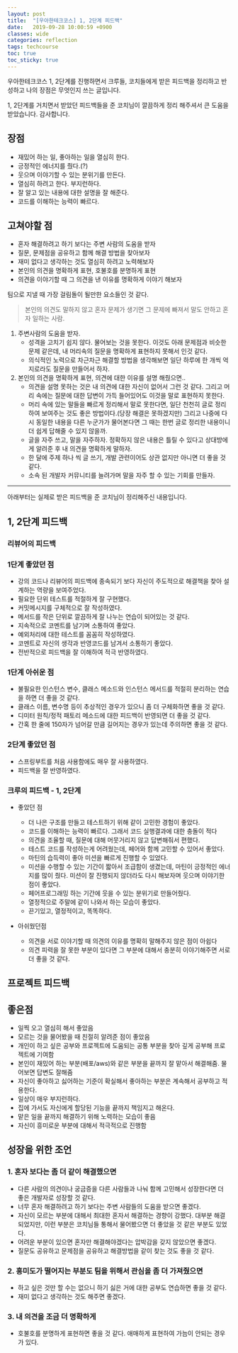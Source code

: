 ```yaml
---
layout: post
title:  "[우아한테크코스] 1, 2단계 피드백"
date:   2019-09-28 10:00:59 +0900
classes: wide
categories: reflection
tags: techcourse
toc: true
toc_sticky: true
---
```


우아한테크코스 1, 2단계를 진행하면서 크루들, 코치들에게 받은 피드백을 정리하고 반성하고 나의 장점은 무엇인지 쓰는 글입니다.

1, 2단계를 거치면서 받았던 피드백들을 준 코치님이 깔끔하게 정리 해주셔서 큰 도움을 받았습니다. 감사합니다.

## 장점

* 재밌어 하는 일, 좋아하는 일을 열심히 한다.
* 긍정적인 에너지를 줬다.(?)
* 웃으며 이야기할 수 있는 분위기를 만든다.
* 열심히 하려고 한다. 부지런하다.
* 잘 알고 있는 내용에 대한 설명을 잘 해준다.
* 코드를 이해하는 능력이 빠르다.

## 고쳐야할 점

* 혼자 해결하려고 하기 보다는 주변 사람의 도움을 받자
* 질문, 문제점을 공유하고 함께 해결 방법을 찾아보자
* 재미 없다고 생각하는 것도 열심히 하려고 노력해보자
* 본인의 의견을 명확하게 표현, 호불호를 분명하게 표현
* 의견을 이야기할 때 그 의견을 낸 이유를 명확하게 이야기 해보자

팀으로 지낼 때 가장 걸림돌이 될만한 요소들인 것 같다.

> 본인의 의견도 말하지 않고 혼자 문제가 생기면 그 문제에 빠져서 말도 안하고 혼자 일하는 사람.

1. 주변사람의 도움을 받자.
   * 성격을 고치기 쉽지 않다. 물어보는 것을 못한다. 이것도 아래 문제점과 비슷한 문제 같은데, 내 머리속의 질문을 명확하게 표현하지 못해서 인것 같다.
   * 의식적인 노력으로 차근차근 해결할 방법을 생각해보면 일단 하루에 한 개씩 억지로라도 질문을 만들어서 하자.
2. 본인의 의견을 명확하게 표현, 의견에 대한 이유를 설명 해줬으면..
   * 의견을 설명 못하는 것은 내 의견에 대한 자신이 없어서 그런 것 같다. 그리고 머리 속에는 질문에 대한 답변이 가득 들어있어도 이것을 말로 표현하지 못한다.
   * 머리 속에 있는 말들을 빠르게 정리해서 말로 못한다면, 일단 천천히 글로 정리하여 보여주는 것도 좋은 방법이다.(당장 해결은 못하겠지만) 그리고 나중에 다시 동일한 내용을 다른 누군가가 물어본다면 그 때는 한번 글로 정리한 내용이니 더 쉽게 답해줄 수 있지 않을까.
   * 글을 자주 쓰고, 말을 자주하자. 정확하지 않은 내용은 틀릴 수 있다고 상대방에게 알려준 후 내 의견을 명확하게 말하자.
   * 한 달에 주제 하나 씩 글 쓰기, 개발 관련이어도 상관 없지만 아니면 더 좋을 것 같다.
   * 소속 된 개발자 커뮤니티를 늘려가며 말을 자주 할 수 있는 기회를 만들자.

---

아래부터는 실제로 받은 피드백을 준 코치님이 정리해주신 내용입니다.

## 1, 2단계 피드백

### 리뷰어의 피드백

### 1단계 좋았던 점

* 강의 코드나 리뷰어의 피드백에 종속되기 보다 자신이 주도적으로 해결책을 찾아 설계하는 역량을 보여주었다.
* 필요한 단위 테스트를 적절하게 잘 구현했다.
* 커밋메시지를 구체적으로 잘 작성하였다.
* 메서드를 작은 단위로 깔끔하게 잘 나누는 연습이 되어있는 것 같다.
* 지속적으로 코멘트를 남기며 소통하여 좋았다.
* 예외처리에 대한 테스트를 꼼꼼히 작성하였다.
* 코멘트로 자신의 생각과 반영코드를 남겨서 소통하기 좋았다.
* 전반적으로 피드백을 잘 이해하여 적극 반영하였다.

### 1단계 아쉬운 점

* 불필요한 인스턴스 변수, 클래스 메소드와 인스턴스 메서드를 적절히 분리하는 연습을 하면 더 좋을 것 같다.
* 클래스 이름, 변수명 등이 추상적인 경우가 있으니 좀 더 구체화하면 좋을 것 같다.
* 디미터 원칙/정적 패토리 메소드에 대한 피드백이 반영되면 더 좋을 것 같다.
* 간혹 한 줄에 150자가 넘어갈 만큼 길어지는 경우가 있는데 주의하면 좋을 것 같다.

### 2단계 좋았던 점

* 스프링부트를 처음 사용함에도 매우 잘 사용하였다.
* 피드백을 잘 반영하였다.

### 크루의 피드백 - 1, 2단계

* 좋았던 점
  * 더 나은 구조를 만들고 테스트하기 위해 같이 고민한 경험이 좋았다.
  * 코드를 이해하는 능력이 빠르다. 그래서 코드 실행결과에 대한 충돌이 적다
  * 의견을 조율할 때, 질문에 대해 머뭇거리지 않고 답변해줘서 편했다.
  * 테스트 코드를 작성하는게 어려웠는데, 페어와 함께 고민할 수 있어서 좋았다.
  * 마틴의 습득력이 좋아 미션을 빠르게 진행할 수 있었다.
  * 미션을 수행할 수 있는 기간이 짧아서 조급함이 생겼는데, 마틴이 긍정적인 에너지를 많이 줬다. 미션이 잘 진행되지 않더라도 다시 해보자며 웃으며 이야기한 점이 좋았다.
  * 페어프로그래밍 하는 기간에 웃을 수 있는 분위기로 만들어줬다.
  * 열정적으로 주말에 같이 나와서 하는 모습이 좋았다.
  * 끈기있고, 열정적이고, 똑똑하다.

* 아쉬웠던점
  * 의견을 서로 이야기할 때 의견의 이유를 명확히 말해주지 않은 점이 아쉽다
  * 의견 피력을 잘 못한 부분이 있다면 그 부분에 대해서 충분히 이야기해주면 서로 더 좋을 것 같다.

## 프로젝트 피드백

## 좋은점

* 일찍 오고 열심히 해서 좋았음
* 모르는 것을 물어봤을 때 친절히 알려준 점이 좋았음
* 개인이 하고 싶은 공부와 프로젝트에 도움되는 공통 부분을 찾아 깊게 공부해 프로젝트에 기여함
* 본인이 재밌어 하는 부분(배포/aws)와 같은 부분을 끝까지 잘 맡아서 해결해줌. 물어보면 답변도 잘해줌
* 자신이 좋아하고 싫어하는 기준이 확실해서 좋아하는 부분은 계속해서 공부하고 적용한다.
* 일상이 매우 부지런하다.
* 집에 가서도 자신에게 할당된 기능을 끝까지 책임지고 해온다.
* 맡은 일을 끝까지 해결하기 위해 노력하는 모습이 좋음
* 자신이 흥미로운 부분에 대해서 적극적으로 진행함

## 성장을 위한 조언

### 1. 혼자 보다는 좀 더 같이 해결했으면

* 다른 사람의 의견이나 궁금증을 다른 사람들과 나눠 함께 고민해서 성장한다면 더 좋은 개발자로 성장할 것 같다.
* 너무 혼자 해결하려고 하기 보다는 주변 사람들의 도움을 받으면 좋겠다.
* 자신이 모르는 부분에 대해서 최대한 혼자서 해결하는 경향이 강했다. 대부분 해결되었지만, 이런 부분은 코치님들 통해서 물어봤으면 더 좋았을 것 같은 부분도 있었다.
* 어려운 부분이 있으면 혼자만 해결해야겠다는 압박감을 갖지 않았으면 좋겠다.
* 질문도 공유하고 문제점을 공유하고 해결방법을 같이 찾는 것도 좋을 것 같다.

### 2. 흥미도가 떨어지는 부분도 팀을 위해서 관심을 좀 더 가져줬으면

* 하고 싶은 것만 할 수는 없으니 하기 싫은 거에 대한 공부도 연습하면 좋을 것 같다.
* 재미 없다고 생각하는 것도 해주면 좋겠다.

### 3. 내 의견을 조금 더 명확하게

* 호불호를 분명하게 표현하면 좋을 것 같다. 애매하게 표현하여 가늠이 안되는 경우가 있다.
